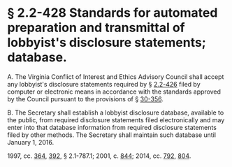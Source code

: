 # § 2.2-428 Standards for automated preparation and transmittal of lobbyist's disclosure statements; database.

<p>A. The Virginia Conflict of Interest and Ethics Advisory Council shall accept any lobbyist's disclosure statements required by § <a href='http://law.lis.virginia.gov/vacode/2.2-426/'>2.2-426</a> filed by computer or electronic means in accordance with the standards approved by the Council pursuant to the provisions of § <a href='http://law.lis.virginia.gov/vacode/30-356/'>30-356</a>.</p><p>B. The Secretary shall establish a lobbyist disclosure database, available to the public, from required disclosure statements filed electronically and may enter into that database information from required disclosure statements filed by other methods. The Secretary shall maintain such database until January 1, 2016.</p><p>1997, cc. <a href='http://lis.virginia.gov/cgi-bin/legp604.exe?971+ful+CHAP0364'>364</a>, <a href='http://lis.virginia.gov/cgi-bin/legp604.exe?971+ful+CHAP0392'>392</a>, § 2.1-787.1; 2001, c. <a href='http://lis.virginia.gov/cgi-bin/legp604.exe?011+ful+CHAP0844'>844</a>; 2014, cc. <a href='http://lis.virginia.gov/cgi-bin/legp604.exe?141+ful+CHAP0792'>792</a>, <a href='http://lis.virginia.gov/cgi-bin/legp604.exe?141+ful+CHAP0804'>804</a>.</p>
